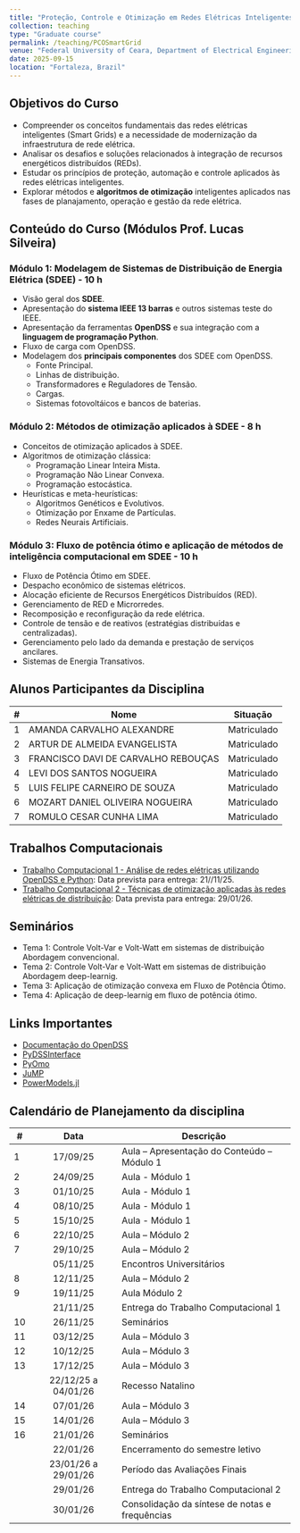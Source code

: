 ```yaml
---
title: "Proteção, Controle e Otimização em Redes Elétricas Inteligentes"
collection: teaching
type: "Graduate course"
permalink: /teaching/PCOSmartGrid
venue: "Federal University of Ceara, Department of Electrical Engineering"
date: 2025-09-15
location: "Fortaleza, Brazil"
---
```


## Objetivos do Curso

- Compreender os conceitos fundamentais das redes elétricas inteligentes (Smart Grids) e a necessidade de  modernização da infraestrutura de rede elétrica.
- Analisar os desafios e soluções relacionados à integração de recursos energéticos distribuídos (REDs).
- Estudar os princípios de proteção, automação e controle aplicados às redes elétricas inteligentes.
- Explorar métodos e **algoritmos de otimização** inteligentes aplicados nas fases de planajamento, operação e gestão da rede elétrica.

## Conteúdo do Curso (Módulos Prof. Lucas Silveira)

### Módulo 1: Modelagem de Sistemas de Distribuição de Energia Elétrica (SDEE) - 10 h

- Visão geral dos **SDEE**.
- Apresentação do **sistema IEEE 13 barras** e outros sistemas teste do IEEE.
- Apresentação da ferramentas **OpenDSS** e sua integração com a **linguagem de programação Python**.
- Fluxo de carga com OpenDSS.
- Modelagem dos **principais componentes** dos SDEE com OpenDSS.
  - Fonte Principal.
  - Linhas de distribuição.
  - Transformadores e Reguladores de Tensão.
  - Cargas.
  - Sistemas fotovoltáicos e bancos de baterias.

### Módulo 2: Métodos de otimização aplicados à SDEE - 8 h

- Conceitos de otimização aplicados à SDEE.
- Algoritmos de otimização clássica:
  - Programação Linear Inteira Mista.
  - Programação Não Linear Convexa.
  - Programação estocástica.
- Heurísticas e meta-heurísticas:
  - Algoritmos Genéticos e Evolutivos.
  - Otimização por Enxame de Partículas.
  - Redes Neurais Artificiais.

### Módulo 3: Fluxo de potência ótimo e aplicação de métodos de inteligência computacional em SDEE - 10 h

- Fluxo de Potência Ótimo em SDEE.
- Despacho econômico de sistemas elétricos.
- Alocação eficiente de Recursos Energéticos Distribuídos (RED).
- Gerenciamento de RED e Microrredes.
- Recomposição e reconfiguração da rede elétrica.
- Controle de tensão e de reativos (estratégias distribuídas e centralizadas).
- Gerenciamento pelo lado da demanda e prestação de serviços ancilares.
- Sistemas de Energia Transativos.

## Alunos Participantes da Disciplina

| #   | Nome                                | Situação    |
| --- | ----------------------------------- | ----------- |
| 1   | AMANDA CARVALHO ALEXANDRE           | Matriculado |
| 2   | ARTUR DE ALMEIDA EVANGELISTA        | Matriculado |
| 3   | FRANCISCO DAVI DE CARVALHO REBOUÇAS | Matriculado |
| 4   | LEVI DOS SANTOS NOGUEIRA            | Matriculado |
| 5   | LUIS FELIPE CARNEIRO DE SOUZA       | Matriculado |
| 6   | MOZART DANIEL OLIVEIRA NOGUEIRA     | Matriculado |
| 7   | ROMULO CESAR CUNHA LIMA             | Matriculado |

## Trabalhos Computacionais

- [Trabalho Computacional 1 - Análise de redes elétricas utilizando OpenDSS e Python](): Data prevista para entrega: 21//11/25.
- [Trabalho Computacional 2 - Técnicas de otimização aplicadas às redes elétricas de distribuição](): Data prevista para entrega: 29/01/26.

## Seminários

- Tema 1: Controle Volt-Var e Volt-Watt em sistemas de distribuição Abordagem convencional.
- Tema 2: Controle Volt-Var e Volt-Watt em sistemas de distribuição Abordagem deep-learnig.
- Tema 3: Aplicação de otimização convexa em Fluxo de Potência Ótimo.
- Tema 4: Aplicação de deep-learnig em fluxo de potência ótimo.

## Links Importantes

- [Documentação do OpenDSS](https://opendss.epri.com/)
- [PyDSSInterface]()
- [PyOmo]()
- [JuMP]()
- [PowerModels.jl]()

## Calendário de Planejamento da disciplina

| #   |        Data         | Descrição                                      |
| --- | :-----------------: | ---------------------------------------------- |
| 1   |      17/09/25       | Aula – Apresentação do Conteúdo – Módulo 1     |
| 2   |      24/09/25       | Aula - Módulo 1                                |
| 3   |      01/10/25       | Aula - Módulo 1                                |
| 4   |      08/10/25       | Aula - Módulo 1                                |
| 5   |      15/10/25       | Aula - Módulo 1                                |
| 6   |      22/10/25       | Aula – Módulo 2                                |
| 7   |      29/10/25       | Aula – Módulo 2                                |
|     |      05/11/25       | Encontros Universitários                       |
| 8   |      12/11/25       | Aula – Módulo 2                                |
| 9   |      19/11/25       | Aula Módulo 2                                  |
|     |      21/11/25       | Entrega do Trabalho Computacional 1            |
| 10  |      26/11/25       | Seminários                                     |
| 11  |      03/12/25       | Aula – Módulo 3                                |
| 12  |      10/12/25       | Aula – Módulo 3                                |
| 13  |      17/12/25       | Aula – Módulo 3                                |
|     | 22/12/25 a 04/01/26 | Recesso Natalino                               |
| 14  |      07/01/26       | Aula – Módulo 3                                |
| 15  |      14/01/26       | Aula – Módulo 3                                |
| 16  |      21/01/26       | Seminários                                     |
|     |      22/01/26       | Encerramento do semestre letivo                |
|     | 23/01/26 a 29/01/26 | Período das Avaliações Finais                  |
|     |      29/01/26       | Entrega do Trabalho Computacional 2            |
|     |      30/01/26       | Consolidação da síntese de notas e frequências |
